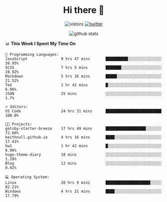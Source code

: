 <h1 align="center">Hi there 👋 </h3>

<p align="center">
  <img src="https://visitor-badge.glitch.me/badge?page_id=keithnull" alt="vistors" />
  <a href="https://twitter.com/_keithnull"><img src="https://img.shields.io/badge/@__keithnull-1DA1F2?style=flat&logo=Twitter&logoColor=white" alt="twitter"/></a>
</p>

<p align="center">
  <img src="https://github-readme-stats.vercel.app/api?username=keithnull&count_private=true&show_icons=true&theme=vue-dark&hide_title=true" alt="github stats" />
</p>

<!--START_SECTION:waka-->
📊 **This Week I Spent My Time On** 

```text
💬 Programming Languages: 
JavaScript               9 hrs 47 mins       ██████████░░░░░░░░░░░░░░░   39.95% 
SCSS                     7 hrs 5 mins        ███████░░░░░░░░░░░░░░░░░░   28.92% 
Markdown                 5 hrs 16 mins       █████░░░░░░░░░░░░░░░░░░░░   21.52% 
TeX                      1 hr 42 mins        █░░░░░░░░░░░░░░░░░░░░░░░░   6.96% 
JSON                     25 mins             ░░░░░░░░░░░░░░░░░░░░░░░░░   1.7%

🔥 Editors: 
VS Code                  24 hrs 31 mins      █████████████████████████   100.0%

🐱‍💻 Projects: 
gatsby-starter-breeze    17 hrs 49 mins      ██████████████████░░░░░░░   72.66% 
keithnull.github.io      4 hrs 16 mins       ████░░░░░░░░░░░░░░░░░░░░░   17.41% 
hw1                      1 hr 42 mins        █░░░░░░░░░░░░░░░░░░░░░░░░   6.96% 
hugo-theme-diary         18 mins             ░░░░░░░░░░░░░░░░░░░░░░░░░   1.28% 
Blog                     13 mins             ░░░░░░░░░░░░░░░░░░░░░░░░░   0.92%

💻 Operating System: 
Linux                    20 hrs 9 mins       ████████████████████░░░░░   82.21% 
Windows                  4 hrs 21 mins       ████░░░░░░░░░░░░░░░░░░░░░   17.79%

```


<!--END_SECTION:waka-->

